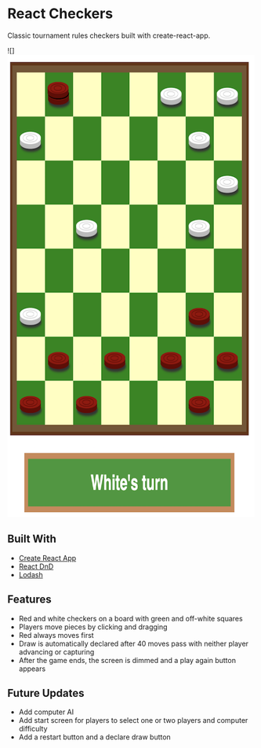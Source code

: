 # React Checkers

Classic tournament rules checkers built with create-react-app.

![]<img src='screenshot.png' width='790px' height='940px'/>

## Built With

* [Create React App](https://github.com/facebookincubator/create-react-app)
* [React DnD](http://react-dnd.github.io/react-dnd/)
* [Lodash](https://lodash.com//)


## Features
* Red and white checkers on a board with green and off-white squares
* Players move pieces by clicking and dragging
* Red always moves first
* Draw is automatically declared after 40 moves pass with neither player advancing or capturing
* After the game ends, the screen is dimmed and a play again button appears

## Future Updates
* Add computer AI
* Add start screen for players to select one or two players and computer difficulty
* Add a restart button and a declare draw button
